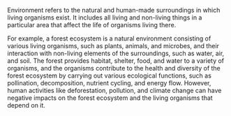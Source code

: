 Environment refers to the natural and human-made surroundings in which living organisms exist. It includes all living and non-living things in a particular area that affect the life of organisms living there. 

For example, a forest ecosystem is a natural environment consisting of various living organisms, such as plants, animals, and microbes, and their interaction with non-living elements of the surroundings, such as water, air, and soil. The forest provides habitat, shelter, food, and water to a variety of organisms, and the organisms contribute to the health and diversity of the forest ecosystem by carrying out various ecological functions, such as pollination, decomposition, nutrient cycling, and energy flow. However, human activities like deforestation, pollution, and climate change can have negative impacts on the forest ecosystem and the living organisms that depend on it.